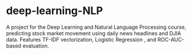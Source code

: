 # deep-learning-NLP
A project for the Deep Learning and Natural Language Processing course, predicting stock market movement using daily news headlines and DJIA data. Features TF-IDF vectorization, Logistic Regression , and ROC-AUC-based evaluation.
